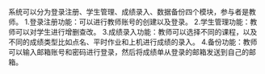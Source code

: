 系统可以分为登录注册、学生管理、成绩录入、数据备份四个模块，参与者是教师。
1.登录注册功能：可以进行教师账号的创建以及登录。
2.学生管理功能：教师可以对学生进行增删查改。
3.成绩录入功能：教师可以选择不同的课程，以及不同的成绩类型比如点名、平时作业和上机进行成绩的录入。
4.备份功能：教师可以输入邮箱账号和密码进行登录，然后将成绩单从登录的邮箱发送到自己的邮箱。
